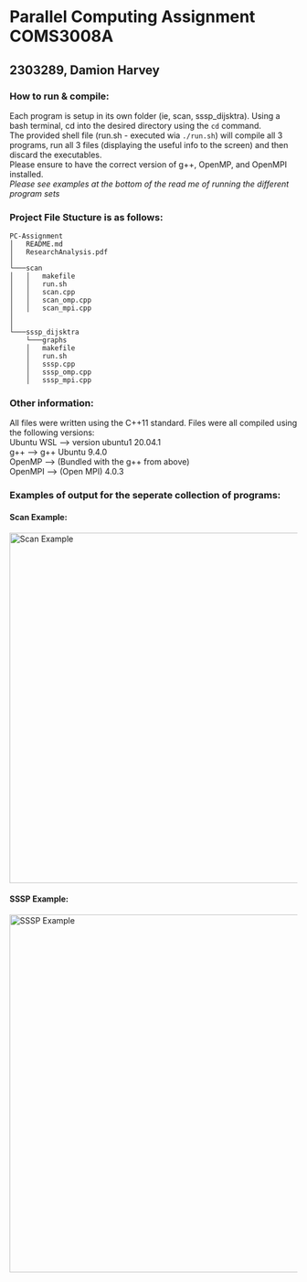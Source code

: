 # Parallel Computing Assignment COMS3008A  
## 2303289, Damion Harvey 
  
### How to run & compile:
Each program is setup in its own folder (ie, scan, sssp_dijsktra). Using a bash terminal, cd into the desired directory using the `cd` command.  
The provided shell file (run.sh - executed wia `./run.sh`) will compile all 3 programs, run all 3 files (displaying the useful info to the screen) and then discard the executables.  
Please ensure to have the correct version of g++, OpenMP, and OpenMPI installed.   
*Please see examples at the bottom of the read me of running the different program sets*  
  
### Project File Stucture is as follows: 
```
PC-Assignment
│   README.md
│   ResearchAnalysis.pdf
│
└───scan
│   │   makefile
│   │   run.sh
│   │   scan.cpp
│   │   scan_omp.cpp
│   │   scan_mpi.cpp
│   
│   
└───sssp_dijsktra
    └───graphs
    │   makefile
    │   run.sh
    │   sssp.cpp  
    │   sssp_omp.cpp      
    │   sssp_mpi.cpp       
```
  
  
  ### Other information:  
  All files were written using the C++11 standard. Files were all compiled using the following versions:  
  Ubuntu WSL --> version ubuntu1 20.04.1  
  g++ --> g++ Ubuntu 9.4.0  
  OpenMP --> (Bundled with the g++ from above)  
  OpenMPI --> (Open MPI) 4.0.3  
    
    
 ### Examples of output for the seperate collection of programs:  
 #### Scan Example:  
 <img width="613" alt="Scan Example" src="https://user-images.githubusercontent.com/102320150/194163742-772589d3-7ef0-4874-9cbc-0bdbf33d021a.png">  
   
 #### SSSP Example:
 <img width="626" alt="SSSP Example" src="https://user-images.githubusercontent.com/102320150/194164228-e268ffdd-9a7e-497a-acde-263878310c0f.png">


